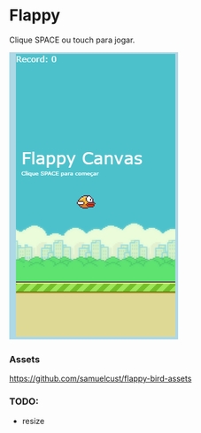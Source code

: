 # Flappy
Clique SPACE ou touch para jogar.  


![alt text](https://github.com/abac-axi/flappy-canvas/blob/main/game.png?raw=true)

### Assets
https://github.com/samuelcust/flappy-bird-assets

### TODO:
- resize